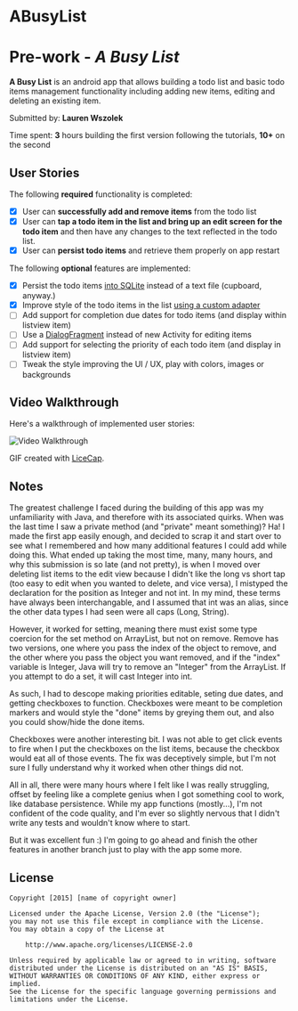 # ABusyList
# Pre-work - *A Busy List*

**A Busy List** is an android app that allows building a todo list and basic todo items management functionality including adding new items, editing and deleting an existing item.

Submitted by: **Lauren Wszolek**

Time spent: **3** hours building the first version following the tutorials, **10+** on the second

## User Stories

The following **required** functionality is completed:

* [x] User can **successfully add and remove items** from the todo list
* [x] User can **tap a todo item in the list and bring up an edit screen for the todo item** and then have any changes to the text reflected in the todo list.
* [x] User can **persist todo items** and retrieve them properly on app restart

The following **optional** features are implemented:

* [x] Persist the todo items [into SQLite](http://guides.codepath.com/android/Persisting-Data-to-the-Device#sqlite) instead of a text file (cupboard, anyway.)
* [x] Improve style of the todo items in the list [using a custom adapter](http://guides.codepath.com/android/Using-an-ArrayAdapter-with-ListView)
* [ ] Add support for completion due dates for todo items (and display within listview item)
* [ ] Use a [DialogFragment](http://guides.codepath.com/android/Using-DialogFragment) instead of new Activity for editing items
* [ ] Add support for selecting the priority of each todo item (and display in listview item)
* [ ] Tweak the style improving the UI / UX, play with colors, images or backgrounds

## Video Walkthrough 

Here's a walkthrough of implemented user stories:

<img src='http://i.giphy.com/l0O9zMcLxJ9MBvqHm.gif' title='Video Walkthrough' width='' alt='Video Walkthrough' />

GIF created with [LiceCap](http://www.cockos.com/licecap/).

## Notes

The greatest challenge I faced during the building of this app was my unfamiliarity with Java, and therefore with its
associated quirks. When was the last time I saw a private method (and "private" meant something)? Ha! I made the first app easily enough, and decided to scrap it and start over to see what I remembered and how many additional features I could add while doing this. What ended up taking the most time, many, many hours, and why this submission is so late (and not pretty), is when I moved over deleting list items to the edit view because I didn't like the long vs short tap (too easy to edit when you wanted to delete, and vice versa), I mistyped the declaration for the position as Integer and not int. In my mind, these terms have always been interchangable, and I assumed that int was an alias, since the other data types I had seen were all caps (Long, String). 

However, it worked for setting, meaning there must exist some type coercion for the set method on ArrayList, but not on remove. Remove has two versions, one where you pass the index of the object to remove, and the other where you pass the object you want removed, and if the "index" variable is Integer, Java will try to remove an "Integer" from the ArrayList. If you attempt to do a set, it will cast Integer into int.

As such, I had to descope making priorities editable, seting due dates, and getting checkboxes to function. Checkboxes were meant to be completion markers and would style the "done" items by greying them out, and also you could show/hide the done items. 

Checkboxes were another interesting bit. I was not able to get click events to fire when I put the checkboxes on the
list items, because the checkbox would eat all of those events. The fix was deceptively simple, but I'm not sure
I fully understand why it worked when other things did not.

All in all, there were many hours where I felt like I was really struggling, offset by feeling like a complete genius when I got something cool to work, like database persistence. While my app functions (mostly...), I'm not confident of the code quality, and I'm ever so slightly nervous that I didn't write any tests and wouldn't know where to start.

But it was excellent fun :) I'm going to go ahead and finish the other features in another branch just to play with
the app some more.

## License

    Copyright [2015] [name of copyright owner]

    Licensed under the Apache License, Version 2.0 (the "License");
    you may not use this file except in compliance with the License.
    You may obtain a copy of the License at

        http://www.apache.org/licenses/LICENSE-2.0

    Unless required by applicable law or agreed to in writing, software
    distributed under the License is distributed on an "AS IS" BASIS,
    WITHOUT WARRANTIES OR CONDITIONS OF ANY KIND, either express or implied.
    See the License for the specific language governing permissions and
    limitations under the License.
